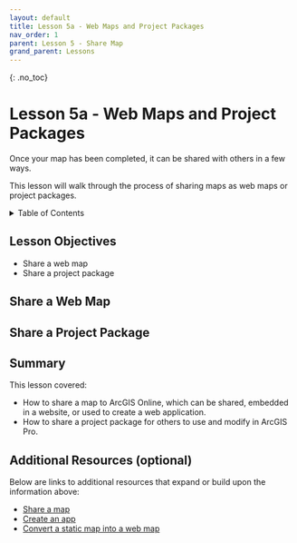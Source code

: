 ```yaml
---
layout: default
title: Lesson 5a - Web Maps and Project Packages
nav_order: 1
parent: Lesson 5 - Share Map
grand_parent: Lessons
---
```


{: .no_toc}  
# Lesson 5a - Web Maps and Project Packages
Once your map has been completed, it can be shared with others in a few ways.

This lesson will walk through the process of sharing maps as web maps or project packages.

<details markdown="block" class="toc">
  <summary>
    Table of Contents
  </summary>
  {: .text-delta }
- TOC
{:toc}
</details>

## Lesson Objectives
- Share a web map
- Share a project package

## Share a Web Map
<!-- Using a map from a previous lesson, or the *Share a web map v310* from ArcGIS Online, following 

<iframe width="100%" height="416" allowfullscreen frameborder=0 src="https://youtu.be/RUHOf6P6Bl0" title="Share a web map in ArcGIS Pro"></iframe>

[View original video here](https://youtu.be/RUHOf6P6Bl0)
-->

## Share a Project Package



## Summary
This lesson covered:

- How to share a map to ArcGIS Online, which can be shared, embedded in a website, or used to create a web application.
- How to share a project package for others to use and modify in ArcGIS Pro. 

## Additional Resources (optional)
Below are links to additional resources that expand or build upon the information above:

- [Share a map](https://learn.arcgis.com/en/projects/share-a-map/)
- [Create an app](https://learn.arcgis.com/en/projects/create-an-app/)
- [Convert a static map into a web map](https://learn.arcgis.com/en/projects/convert-a-static-map-into-a-web-app/)

